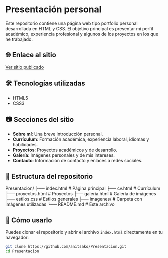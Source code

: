 # Presentación personal
Este repositorio contiene una página web tipo portfolio personal desarrollada en HTML y CSS. El objetivo principal es presentar mi perfil académico, experiencia profesional y algunos de los proyectos en los que he trabajado.

## 🌐 Enlace al sitio
[Ver sitio publicado](https://anitsako.github.io/Presentacion)

## 🛠️ Tecnologías utilizadas
- HTML5
- CSS3

## 📷 Secciones del sitio
- **Sobre mí**: Una breve introducción personal.
- **Currículum**: Formación académica, experiencia laboral, idiomas y habilidades.
- **Proyectos**: Proyectos académicos y de desarrollo.
- **Galería**: Imágenes personales y de mis intereses.
- **Contacto**: Información de contacto y enlaces a redes sociales.

## 📁 Estructura del repositorio
Presentacion/
├── index.html          # Página principal
├── cv.html             # Currículum
├── proyectos.html      # Proyectos
├── galeria.html        # Galería de imágenes
├── estilos.css         # Estilos generales
├── imagenes/           # Carpeta con imágenes utilizadas
└── README.md           # Este archivo

## 🚀 Cómo usarlo
Puedes clonar el repositorio y abrir el archivo `index.html` directamente en tu navegador:
```bash
git clone https://github.com/anitsako/Presentacion.git
cd Presentacion
